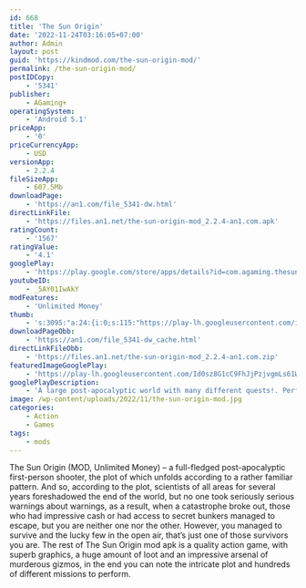 ```yaml
---
id: 668
title: 'The Sun Origin'
date: '2022-11-24T03:16:05+07:00'
author: Admin
layout: post
guid: 'https://kindmod.com/the-sun-origin-mod/'
permalink: /the-sun-origin-mod/
postIDCopy:
    - '5341'
publisher:
    - AGaming+
operatingSystem:
    - 'Android 5.1'
priceApp:
    - '0'
priceCurrencyApp:
    - USD
versionApp:
    - 2.2.4
fileSizeApp:
    - 607.5Mb
downloadPage:
    - 'https://an1.com/file_5341-dw.html'
directLinkFile:
    - 'https://files.an1.net/the-sun-origin-mod_2.2.4-an1.com.apk'
ratingCount:
    - '1567'
ratingValue:
    - '4.1'
googlePlay:
    - 'https://play.google.com/store/apps/details?id=com.agaming.thesun.origin'
youtubeID:
    - _5AY01IwAkY
modFeatures:
    - 'Unlimited Money'
thumb:
    - 's:3095:"a:24:{i:0;s:115:"https://play-lh.googleusercontent.com/i4rcOPdXtSDg2hwAfBouma82nDbH6DZbnFh-IA5zPXZDem0Bn1Yt9a40ay1LlRSHRfY=w526-h296";i:1;s:116:"https://play-lh.googleusercontent.com/10SFsRrR-iiglcRKgRtYe0ZcT2xFA1FCoNxRMxxnZ0tieUbwEDFCBqcCFpA0w3K_qn8P=w526-h296";i:2;s:115:"https://play-lh.googleusercontent.com/vWENuXNUu2Hfp53WGNlu3qgffKccg28rl5N82tGgk2RqxYWEwT3bX3JqHXUg6jNa87o=w526-h296";i:3;s:115:"https://play-lh.googleusercontent.com/XePWGymfMDDTwjhr_2njIW1rp0sCJW7Gv74KQxOuy1X_hqezEYoDe4PgX9V4Y-Gv_R4=w526-h296";i:4;s:115:"https://play-lh.googleusercontent.com/TF-DNU2pKnzvA2M5_IKGRodJYmxsK04zp1oCkCW7e5w6LASKUl_hcMoUdy5x3y3TIh4=w526-h296";i:5;s:116:"https://play-lh.googleusercontent.com/HcHmxwzwle9WAEhrz3qQ4tSdcCX1meK59A3JV4cS8De4trYmenX98O6iG4PqdfePpMor=w526-h296";i:6;s:115:"https://play-lh.googleusercontent.com/pI_ps6A2dipi9MuqUztVkuRmsZbfdiCdqHXbkIHA1MF1pcL_Lpq-MNc1YUoafy-kmow=w526-h296";i:7;s:116:"https://play-lh.googleusercontent.com/lGF_A_WSbZ2yjpM6p15xpNMv8OHdsO7zxiUChVhKXNpWtbCtQNRt7NzkXQs_A70N6CWI=w526-h296";i:8;s:115:"https://play-lh.googleusercontent.com/2n4CI4UHbK8m2Cg9qYi0uyuv2_GoJ1z29liCM3ls8dWhCy5NARcfK1lX0V6SPXcHz6c=w526-h296";i:9;s:115:"https://play-lh.googleusercontent.com/YGUk5C1NOKxwEF2dkfxOCM0sZQx-ldGB-e9cnw9DX11BA-7TzyGB_2MuK66l_CYGgcs=w526-h296";i:10;s:115:"https://play-lh.googleusercontent.com/trmJCJBcxvwnZBpkcFGB34LkS2msCmum-k5NoOBaKt3u6ay0EeBIMNY01Jzzu-e_pis=w526-h296";i:11;s:114:"https://play-lh.googleusercontent.com/33wJVfm2lWY_Ho-ukM6lskchOkWpKme___oy0kJx-CjIiSgeZ0bc8deGMjgeKLDnNw=w526-h296";i:12;s:115:"https://play-lh.googleusercontent.com/vTIWgLaNRDlUq6lWWzRfUaBbEXugVfPjX9HKfbshQafoef5Z6sjHJAZKuKkGCMf4JE4=w526-h296";i:13;s:115:"https://play-lh.googleusercontent.com/4GKqfi1MImaiUMvC-QAdqSWd_3chAstd4S-BjapkAAYdpIcAzljE47ECvjUry1WfCn4=w526-h296";i:14;s:115:"https://play-lh.googleusercontent.com/2JJqzHP9K-VI4pl9-pU9mP-eHQiIjnKCZuefSowL94yin2Rr_eJ95Upq1A0oJhYQNYo=w526-h296";i:15;s:115:"https://play-lh.googleusercontent.com/mQ1wrOfyEGpByiZWtyxkMBSjWjKSUtmUp7AZHcD8DlEdRshwJ9INs6e4AqWC-gE3BD0=w526-h296";i:16;s:115:"https://play-lh.googleusercontent.com/yfPD6-68cKv4VNJlDd4puRLCk3zk-XEHkzhZqu1hNVGEW3kW6Sxad3-QgGdoK3PFRaA=w526-h296";i:17;s:114:"https://play-lh.googleusercontent.com/MXQsd143JNdzkkKYualFMYcicUfTE2Ks4zeUO97TsCJgbPalWpjAdb6grx4iwwHNTA=w526-h296";i:18;s:114:"https://play-lh.googleusercontent.com/45m_4XoFtAXIewsg7-45XRUcu4p4-mqWU3EG_S-sDVo4M8FZW9BXdp-mhxePZ181BQ=w526-h296";i:19;s:116:"https://play-lh.googleusercontent.com/0gBcAK7WMzZQQG21BxRYDHGHlfwBs6UV8-ycEnTB-hanam5hNYdY9jiA3PxV_SjCiP9v=w526-h296";i:20;s:116:"https://play-lh.googleusercontent.com/fQlF8CCNgCvLBHdSKsbOTSbi22fUH-NLdnoFMMtPg-7TULrKdpgJN7Jx2iGNzZ1zmx4J=w526-h296";i:21;s:114:"https://play-lh.googleusercontent.com/W7h3mrxkGWh5ep-S9IHUpWsnjp8awI5o1iC2B81ubS0Nr5WCY_mcFnuyapUAHHebrA=w526-h296";i:22;s:115:"https://play-lh.googleusercontent.com/IKRuQa_RiuL-C0QEa_8aXEAqq7OmEaB81Dr-z_VPCIeV453ztDf6eI_gRMv6RoZ6itk=w526-h296";i:23;s:116:"https://play-lh.googleusercontent.com/unuEyGL0eyFrj5R2_E2AFj2yiGe010IFbYmZkElKz7gx6qDtG8SwhGJSGKhHl9zP6ssT=w526-h296";}";'
downloadPageObb:
    - 'https://an1.com/file_5341-dw_cache.html'
directLinkFileObb:
    - 'https://files.an1.net/the-sun-origin-mod_2.2.4-an1.com.zip'
featuredImageGooglePlay:
    - 'https://play-lh.googleusercontent.com/Id0sz8G1cC9FhJjPzjvgmLs61WyTRp-vN42S9DU4CDeZNWj99Ur1HgA-mhWSeilSQQ'
googlePlayDescription:
    - 'A large post-apocalyptic world with many different quests!. Perfect crafting system! Assemble your power armor!. Awesome graphics at maximum settings!'
image: /wp-content/uploads/2022/11/the-sun-origin-mod.jpg
categories:
    - Action
    - Games
tags:
    - mods
---
```


The Sun Origin (MOD, Unlimited Money) – a full-fledged post-apocalyptic first-person shooter, the plot of which unfolds according to a rather familiar pattern. And so, according to the plot, scientists of all areas for several years foreshadowed the end of the world, but no one took seriously serious warnings about warnings, as a result, when a catastrophe broke out, those who had impressive cash or had access to secret bunkers managed to escape, but you are neither one nor the other. However, you managed to survive and the lucky few in the open air, that’s just one of those survivors you are. The rest of The Sun Origin mod apk is a quality action game, with superb graphics, a huge amount of loot and an impressive arsenal of murderous gizmos, in the end you can note the intricate plot and hundreds of different missions to perform.